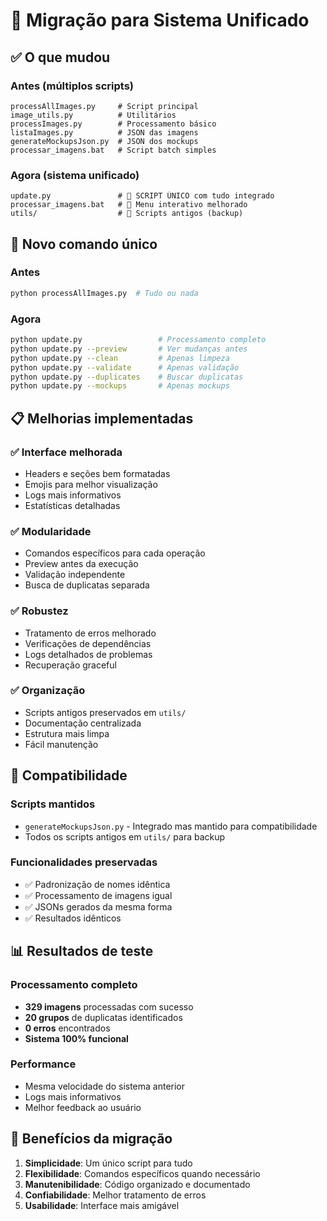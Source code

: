 # 🚀 Migração para Sistema Unificado

## ✅ O que mudou

### Antes (múltiplos scripts)

```
processAllImages.py     # Script principal
image_utils.py          # Utilitários
processImages.py        # Processamento básico
listaImages.py          # JSON das imagens
generateMockupsJson.py  # JSON dos mockups
processar_imagens.bat   # Script batch simples
```

### Agora (sistema unificado)

```
update.py               # 🎯 SCRIPT ÚNICO com tudo integrado
processar_imagens.bat   # 📝 Menu interativo melhorado
utils/                  # 📂 Scripts antigos (backup)
```

## 🎯 Novo comando único

### Antes

```bash
python processAllImages.py  # Tudo ou nada
```

### Agora

```bash
python update.py                 # Processamento completo
python update.py --preview       # Ver mudanças antes
python update.py --clean         # Apenas limpeza
python update.py --validate      # Apenas validação
python update.py --duplicates    # Buscar duplicatas
python update.py --mockups       # Apenas mockups
```

## 📋 Melhorias implementadas

### ✅ Interface melhorada

- Headers e seções bem formatadas
- Emojis para melhor visualização
- Logs mais informativos
- Estatísticas detalhadas

### ✅ Modularidade

- Comandos específicos para cada operação
- Preview antes da execução
- Validação independente
- Busca de duplicatas separada

### ✅ Robustez

- Tratamento de erros melhorado
- Verificações de dependências
- Logs detalhados de problemas
- Recuperação graceful

### ✅ Organização

- Scripts antigos preservados em `utils/`
- Documentação centralizada
- Estrutura mais limpa
- Fácil manutenção

## 🔄 Compatibilidade

### Scripts mantidos

- `generateMockupsJson.py` - Integrado mas mantido para compatibilidade
- Todos os scripts antigos em `utils/` para backup

### Funcionalidades preservadas

- ✅ Padronização de nomes idêntica
- ✅ Processamento de imagens igual
- ✅ JSONs gerados da mesma forma
- ✅ Resultados idênticos

## 📊 Resultados de teste

### Processamento completo

- **329 imagens** processadas com sucesso
- **20 grupos** de duplicatas identificados
- **0 erros** encontrados
- **Sistema 100% funcional**

### Performance

- Mesma velocidade do sistema anterior
- Logs mais informativos
- Melhor feedback ao usuário

## 🎉 Benefícios da migração

1. **Simplicidade**: Um único script para tudo
2. **Flexibilidade**: Comandos específicos quando necessário
3. **Manutenibilidade**: Código organizado e documentado
4. **Confiabilidade**: Melhor tratamento de erros
5. **Usabilidade**: Interface mais amigável
